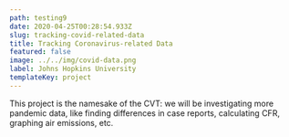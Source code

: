 ```yaml
---
path: testing9
date: 2020-04-25T00:28:54.933Z
slug: tracking-covid-related-data
title: Tracking Coronavirus-related Data
featured: false
image: ../../img/covid-data.png
label: Johns Hopkins University
templateKey: project
---
```

This project is the namesake of the CVT: we will be investigating more pandemic data, like finding differences in case reports, calculating CFR, graphing air emissions, etc.
